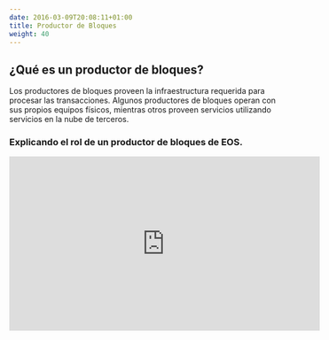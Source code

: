 ```yaml
---
date: 2016-03-09T20:08:11+01:00
title: Productor de Bloques
weight: 40
---
```


## ¿Qué es un productor de bloques?

Los productores de bloques proveen la infraestructura requerida para procesar las transacciones. Algunos productores de 
bloques operan con sus propios equipos físicos, mientras otros proveen servicios utilizando servicios en la nube de terceros.

### Explicando el rol de un productor de bloques de EOS.

<div class="rwd-media">
    <iframe width="560" height="315" src="https://www.youtube.com/embed/YLt5uexD9gg" frameborder="0" allow="accelerometer; autoplay; encrypted-media; gyroscope; picture-in-picture" allowfullscreen></iframe>
</div>
